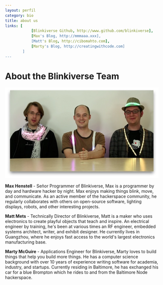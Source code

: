 ```yaml
---
layout: perfil 
category: bio
title: about us 
links: [	
			[Blinkiverse Github, http://www.github.com/blinkiverse],
			[Max's Blog, http://mmmaaa.xxx],
			[Matt's Blog, http://cibomahto.com],
			[Marty's Blog, http://creatingwithcode.com]
		]
---
```


# About the Blinkiverse Team

<img src="/images/bio/team.jpg"/>

**Max Henstell** - Señor Programmer of Blinkiverse, Max is a programmer by day and hardware hacker by night. Max enjoys making things blink, move, and communicate. As an active member of the hackerspace community,  he regularly collaborates with others on open-source software, lighting displays, robots, and other interesting projects.

**Matt Mets** - Technically Director of Blinkiverse, Matt is a maker who uses electronics to create playful objects that teach and inspire. An electrical engineer by training, he's been at various times an RF engineer, embedded systems architect, writer, and exhibit designer. He currently lives in Guangzhou, where he enjoys fast access to the world's largest electronics manufacturing base.

**Marty McGuire** - Applications Engineer for Blinkiverse, Marty loves to build things that help you build more things.  He has a computer science background with over 10 years of experience writing software for academia, industry, and startups.  Currently residing in Baltimore, he has exchanged his car for a blue Brompton which he rides to and from the Baltimore Node hackerspace.
